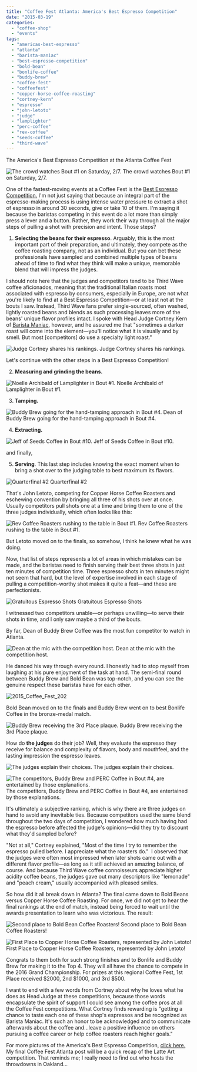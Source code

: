 ```yaml
---
title: "Coffee Fest Atlanta: America's Best Espresso Competition"
date: "2015-03-19"
categories:
  - "coffee-shop"
  - "events"
tags:
  - "americas-best-espresso"
  - "atlanta"
  - "barista-maniac"
  - "best-espresso-competition"
  - "bold-bean"
  - "bonlife-coffee"
  - "buddy-brew"
  - "coffee-fest"
  - "coffeefest"
  - "copper-horse-coffee-roasting"
  - "cortney-kern"
  - "espresso"
  - "john-letoto"
  - "judge"
  - "lamplighter"
  - "perc-coffee"
  - "rev-coffee"
  - "seeds-coffee"
  - "third-wave"
---
```


The America's Best Espresso Competition at the Atlanta Coffee Fest




<div class="caption">

![The crowd watches Bout #1 on Saturday, 2/7.](http://www.rebeccagomezfarrell.com/wp-content/uploads/2015/03/2015_Coffee_Fest_107.jpg) The crowd watches Bout #1 on Saturday, 2/7.</div>


One of the fastest-moving events at a Coffee Fest is the [Best Espresso Competition.](http://www.coffeefest.com/EspressoCompetition.aspx) I'm not just saying that because an integral part of the espresso-making process is using intense water pressure to extract a shot of espresso in around 30 seconds, give or take 10 of them. I'm saying it because the baristas competing in this event do a lot more than simply press a lever and a button. Rather, they work their way through all the major steps of pulling a shot with precision and intent. Those steps?

1. **Selecting the beans for their espresso**. Arguably, this is the most important part of their preparation, and ultimately, they compete as the coffee roasting company, not as an individual. But you can bet these professionals have sampled and combined multiple types of beans ahead of time to find what they think will make a unique, memorable blend that will impress the judges.

I should note here that the judges and competitors tend to be Third Wave coffee aficionados, meaning that the traditional Italian roasts most associated with espresso by consumers, especially in Europe, are not what you're likely to find at a Best Espresso Competition—or at least not at the bouts I saw. Instead, Third Wave fans prefer single-sourced, often washed, lightly roasted beans and blends as such processing leaves more of the beans' unique flavor profiles intact. I spoke with Head Judge Cortney Kern of [Barista Maniac](http://www.baristamaniac.com/), however, and he assured me that "sometimes a darker roast will come into the element—you'll notice what it is visually and by smell. But most \[competitors\] do use a specialty light roast."




<div class="caption">

![Judge Cortney shares his rankings.](http://www.rebeccagomezfarrell.com/wp-content/uploads/2015/03/2015_Coffee_Fest_141-500x362.jpg) Judge Cortney shares his rankings.</div>


Let's continue with the other steps in a Best Espresso Competition!

2. **Measuring and grinding the beans.**




<div class="caption">

![Noelle Archibald of Lamplighter in Bout #1.](http://www.rebeccagomezfarrell.com/wp-content/uploads/2015/03/2015_Coffee_Fest_110-500x356.jpg) Noelle Archibald of Lamplighter in Bout #1.</div>


3. **Tamping.**




<div class="caption">

![Buddy Brew going for the hand-tamping approach in Bout #4.](http://www.rebeccagomezfarrell.com/wp-content/uploads/2015/03/2015_Coffee_Fest_130-500x452.jpg) Dean of Buddy Brew going for the hand-tamping approach in Bout #4.</div>


4. **Extracting.**




<div class="caption">

![Jeff of Seeds Coffee in Bout #10.](http://www.rebeccagomezfarrell.com/wp-content/uploads/2015/03/2015_Coffee_Fest_172-500x333.jpg) Jeff of Seeds Coffee in Bout #10.</div>


and finally,

5. **Serving**. This last step includes knowing the exact moment when to bring a shot over to the judging table to best maximum its flavors.




<div class="caption">

![Quarterfinal #2](http://www.rebeccagomezfarrell.com/wp-content/uploads/2015/03/2015_Coffee_Fest_209-500x439.jpg) Quarterfinal #2</div>


That's John Letoto, competing for Copper Horse Coffee Roasters and eschewing convention by bringing all three of his shots over at once. Usually competitors pull shots one at a time and bring them to one of the three judges individually, which often looks like this:




<div class="caption">

![Rev Coffee Roasters rushing to the table in Bout #1.](http://www.rebeccagomezfarrell.com/wp-content/uploads/2015/03/2015_Coffee_Fest_115-500x353.jpg) Rev Coffee Roasters rushing to the table in Bout #1.</div>


But Letoto moved on to the finals, so somehow, I think he knew what he was doing.

Now, that list of steps represents a lot of areas in which mistakes can be made, and the baristas need to finish serving their best three shots in just ten minutes of competition time. Three espresso shots in ten minutes might not seem that hard, but the level of expertise involved in each stage of pulling a competition-worthy shot makes it quite a feat—and these are perfectionists.




<div class="caption">

![Gratuitous Espresso Shots](http://www.rebeccagomezfarrell.com/wp-content/uploads/2015/03/2015_Coffee_Fest_147-500x333.jpg) Gratuitous Espresso Shots</div>


I witnessed two competitors unable—or perhaps unwilling—to serve their shots in time, and I only saw maybe a third of the bouts.

By far, Dean of Buddy Brew Coffee was the most fun competitor to watch in Atlanta.




<div class="caption">

![Dean at the mic with the competition host.](http://www.rebeccagomezfarrell.com/wp-content/uploads/2015/03/2015_Coffee_Fest_138-300x500.jpg) Dean at the mic with the competition host.</div>


He danced his way through every round. I honestly had to stop myself from laughing at his pure enjoyment of the task at hand. The semi-final round between Buddy Brew and Bold Bean was top-notch, and you can see the genuine respect these baristas have for each other.

![2015_Coffee_Fest_202](http://www.rebeccagomezfarrell.com/wp-content/uploads/2015/03/2015_Coffee_Fest_202-354x500.jpg)

Bold Bean moved on to the finals and Buddy Brew went on to best Bonlife Coffee in the bronze-medal match.




<div class="caption">

![Buddy Brew receiving the 3rd Place plaque.](http://www.rebeccagomezfarrell.com/wp-content/uploads/2015/03/2015_Coffee_Fest_227-500x476.jpg) Buddy Brew receiving the 3rd Place plaque.</div>


How do **the judges** do their job? Well, they evaluate the espresso they receive for balance and complexity of flavors, body and mouthfeel, and the lasting impression the espresso leaves.




<div class="caption">

![The judges explain their choices.](http://www.rebeccagomezfarrell.com/wp-content/uploads/2015/03/2015_Coffee_Fest_139-500x329.jpg) The judges explain their choices.</div>





<div class="caption">

![The competitors, Buddy Brew and PERC Coffee in Bout #4, are entertained by those explanations.](http://www.rebeccagomezfarrell.com/wp-content/uploads/2015/03/2015_Coffee_Fest_140-500x341.jpg) The competitors, Buddy Brew and PERC Coffee in Bout #4, are entertained by those explanations.</div>


It's ultimately a subjective ranking, which is why there are three judges on hand to avoid any inevitable ties. Because competitors used the same blend throughout the two days of competition, I wondered how much having had the espresso before affected the judge's opinions—did they try to discount what they'd sampled before?

"Not at all," Cortney explained, "Most of the time I try to remember the espresso pulled before. I appreciate what the roasters do."  I observed that the judges were often most impressed when later shots came out with a different flavor profile—as long as it still achieved an amazing balance, of course. And because Third Wave coffee connoisseurs appreciate higher acidity coffee beans, the judges gave out many descriptors like "lemonade" and "peach cream," usually accompanied with pleased smiles.

So how did it all break down in Atlanta? The final came down to Bold Beans versus Copper Horse Coffee Roasting. For once, we did not get to hear the final rankings at the end of match, instead being forced to wait until the awards presentation to learn who was victorious. The result:




<div class="caption">

![Second place to Bold Bean Coffee Roasters!](http://www.rebeccagomezfarrell.com/wp-content/uploads/2015/03/2015_Coffee_Fest_228-444x500.jpg) Second place to Bold Bean Coffee Roasters!</div>





<div class="caption">

![ First Place to Copper Horse Coffee Roasters, represented by John Letoto!](http://www.rebeccagomezfarrell.com/wp-content/uploads/2015/03/2015_Coffee_Fest_229-413x500.jpg) First Place to Copper Horse Coffee Roasters, represented by John Letoto!</div>


Congrats to them both for such strong finishes and to Bonlife and Buddy Brew for making it to the Top 4. They will all have the chance to compete in the 2016 Grand Championship. For prizes at this regional Coffee Fest, 1st Place received $2000, 2nd $1000, and 3rd $500.

I want to end with a few words from Cortney about why he loves what he does as Head Judge at these competitions, because those words encapsulate the spirit of support I could see among the coffee pros at all the Coffee Fest competitions. What Cortney finds rewarding is "getting a chance to taste each one of these shop's espressos and be recognized as Barista Maniac. It's such an honor to be acknowledged and to communicate afterwards about the coffee and…leave a positive influence on others pursuing a coffee career or help coffee roasters reach higher goals."

For more pictures of the America's Best Espresso Competition, [click here.](https://www.facebook.com/media/set/?set=a.10152754043299607.1073741941.567409606&type=1&l=240fa23f94) My final Coffee Fest Atlanta post will be a quick recap of the Latte Art competition. That reminds me; I really need to find out who hosts the throwdowns in Oakland…
